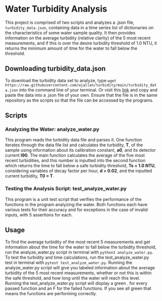 # Water Turbidity Analysis
This project is comprised of two scripts and analyzes a .json file, ```turbidity_data.json```, containing data in a time series list of dictionaries on the characteristics of some water sample quality. It then provides information on the average turbidity (relative clarity) of the 5 most recent measurements, and if this is over the desire turbidity threshold of 1.0 NTU, it returns the minimum amount of itme for the water to fall below the threshold.

## Downloading turbidity_data.json
To download the turbidity data set to analyze, type ```wget https://raw.githubusercontent.com/wjallen/turbidity/main/turbidity_data.json``` into the command line of your terminal. 
Or visit this [link](https://raw.githubusercontent.com/wjallen/turbidity/main/turbidity_data.json) and copy and paste the data into a .json file of your own. Ensure that the file is in the same repository as the scripts so that the file can be accessed by the programs.
## Scripts
### Analyzing the Water: analyze_water.py
This program reads the turbidity data file and parses it. One function iterates through the data file list and calculates the turbidity, **T**, of the sample using information about its calibration constant, **a0**, and its detector current **I90**. The main function calculates the average of the five most recent turbidities, and this number is inputted into the second function which returns the time to fall below a safe turbidity threshold, **Ts = 1.0 NTU**, considering variables of decay factor per hour, **d = 0.02**, and the inputted current turbidity, **T0 = T**.  

### Testing the Analysis Script: test_analyze_water.py
This program is a unit test script that verifies the performance of the functions in the program analyzing the water. Both functions each have various tests for their accuracy and for exceptions in the case of invalid inputs, with 5 assertions for each.

## Usage
To find the average turbidity of the most recent 5 measurements and get information about the time for the water to fall below the turbidity threshold, run the analyze_water.py script in terminal with ```python3 analyze_water.py```. 
To test the turbidity and time calculations, run the test_analyze_water.py test in terminal with ```pytest test_analyze_water.py```.
Running the analyze_water.py script will give you labeled information about the average turbidity of the 5 most recent measurements, whether or not this is within the safe threshold, and how long until the water will reach this level.
Running the test_analyze_water.py script will display a green . for every passed function and an F for the failed functions. If you see all green that means the functions are performing correctly.